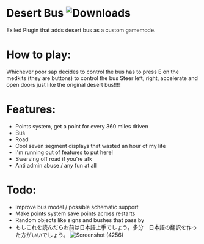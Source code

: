 # Desert Bus ![Downloads](https://img.shields.io/github/downloads/morgana-x/ScpSL-DesertBus/total)
Exiled Plugin that adds desert bus as a custom gamemode.

# How to play:
Whichever poor sap decides to control the bus has to press E on the medkits (they are buttons) to control the bus
Steer left, right, accelerate and open doors just like the original desert bus!!!!

# Features:
+ Points system, get a point for every 360 miles driven
+ Bus
+ Road
+ Cool seven segment displays that wasted an hour of my life
+ I'm running out of features to put here!
+ Swerving off road if you're afk
+ Anti admin abuse / any fun at all

# Todo:
+ Improve bus model / possible schematic support
+ Make points system save points across restarts
+ Random objects like signs and bushes that pass by
+ もしこれを読んだらお前は日本語上手でしょう。多分　日本語の翻訳を作った方がいいでしょう。
![Screenshot (4256)](https://github.com/morgana-x/ScpSL-DesertBus/assets/89588301/cc160607-656e-40fd-862d-2d202ac0b2a8)
